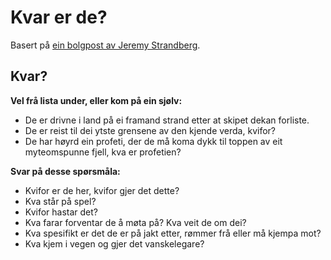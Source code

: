 # Kvar er de?
Basert på [ein bolgpost av Jeremy Strandberg](https://spoutinglore.blogspot.com/2020/04/my-recipe-for-starting-adventures.html).

## Kvar?

__Vel frå lista under, eller kom på ein sjølv:__

* De er drivne i land på ei framand strand etter at skipet dekan forliste.
* De er reist til dei ytste grensene av den kjende verda, kvifor?
* De har høyrd ein profeti, der de må koma dykk til toppen av eit myteomspunne fjell, kva er profetien?

__Svar på desse spørsmåla:__

* Kvifor er de her, kvifor gjer det dette?
* Kva står på spel?
* Kvifor hastar det?
* Kva farar forventar de å møta på? Kva veit de om dei?
* Kva spesifikt er det de er på jakt etter, rømmer frå eller må kjempa mot?
* Kva kjem i vegen og gjer det vanskelegare?
